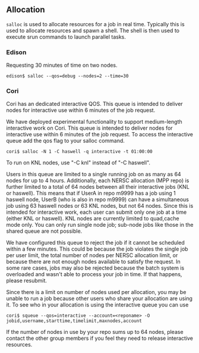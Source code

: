 ## Allocation

`salloc` is used to allocate resources for a job in real
time. Typically this is used to allocate resources and spawn a
shell. The shell is then used to execute srun commands to launch
parallel tasks.


### Edison

Requesting 30 minutes of time on two nodes.

```
edison$ salloc --qos=debug --nodes=2 --time=30
```

### Cori

Cori has an dedicated interactive QOS. This queue is intended to
deliver nodes for interactive use within 6 minutes of the job request.

We have deployed experimental functionality to support medium-length
interactive work on Cori. This queue is intended to deliver nodes for
interactive use within 6 minutes of the job request. To access the
interactive queue add the qos flag to your salloc command.

```
cori$ salloc -N 1 -C haswell -q interactive -t 01:00:00
```

To run on KNL nodes, use "-C knl" instead of "-C haswell".

Users in this queue are limited to a single running job on as many as
64 nodes for up to 4 hours. Additionally, each NERSC allocation (MPP
repo) is further limited to a total of 64 nodes between all their
interactive jobs (KNL or haswell). This means that if UserA in repo
m9999 has a job using 1 haswell node, UserB (who is also in repo
m9999) can have a simultaneous job using 63 haswell nodes or 63 KNL
nodes, but not 64 nodes. Since this is intended for interactive work,
each user can submit only one job at a time (either KNL or
haswell). KNL nodes are currently limited to quad,cache mode only. You
can only run single node job; sub-node jobs like those in the shared
queue are not possible.

We have configured this queue to reject the job if it cannot be
scheduled within a few minutes. This could be because the job violates
the single job per user limit, the total number of nodes per NERSC
allocation limit, or because there are not enough nodes available to
satisfy the request. In some rare cases, jobs may also be rejected
because the batch system is overloaded and wasn't able to process your
job in time. If that happens, please resubmit.

Since there is a limit on number of nodes used per allocation, you may
be unable to run a job because other users who share your allocation
are using it. To see who in your allocation is using the interactive
queue you can use

```
cori$ squeue --qos=interactive --account=<reponame> -O jobid,username,starttime,timelimit,maxnodes,account
```

If the number of nodes in use by your repo sums up to 64 nodes, please
contact the other group members if you feel they need to release
interactive resources.

